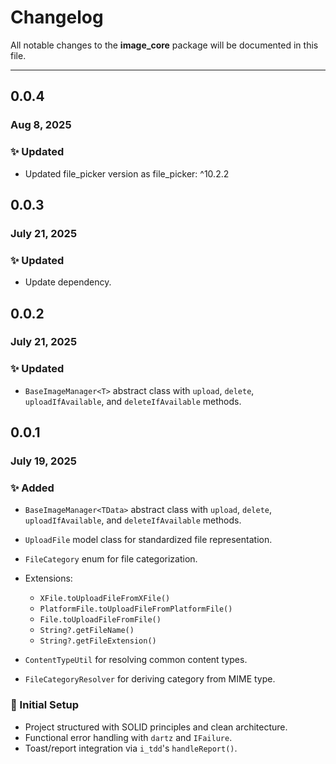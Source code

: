 # Changelog

All notable changes to the **image_core** package will be documented in this file.

---

## 0.0.4

### Aug 8, 2025

### ✨ Updated

- Updated file_picker version as file_picker: ^10.2.2

## 0.0.3

### July 21, 2025

### ✨ Updated

* Update dependency.

## 0.0.2

### July 21, 2025

### ✨ Updated

* `BaseImageManager<T>` abstract class with `upload`, `delete`, `uploadIfAvailable`, and `deleteIfAvailable` methods.

## 0.0.1

### July 19, 2025

### ✨ Added

* `BaseImageManager<TData>` abstract class with `upload`, `delete`, `uploadIfAvailable`, and `deleteIfAvailable`
  methods.
* `UploadFile` model class for standardized file representation.
* `FileCategory` enum for file categorization.
* Extensions:

    * `XFile.toUploadFileFromXFile()`
    * `PlatformFile.toUploadFileFromPlatformFile()`
    * `File.toUploadFileFromFile()`
    * `String?.getFileName()`
    * `String?.getFileExtension()`
* `ContentTypeUtil` for resolving common content types.
* `FileCategoryResolver` for deriving category from MIME type.

### 🧰 Initial Setup

* Project structured with SOLID principles and clean architecture.
* Functional error handling with `dartz` and `IFailure`.
* Toast/report integration via `i_tdd`'s `handleReport()`.
